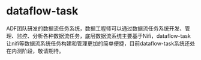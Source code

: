 # dataflow-task
ADF团队研发的数据流任务系统，数据工程师可以通过数据流任务系统开发、管理、监控、分析各种数据流任务，底层数据流系统主要基于Nifi，dataflow-task让nifi等数据流系统任务构建和管理更加的简单便捷，目前dataflow-task系统还处在内测阶段，敬请期待。
